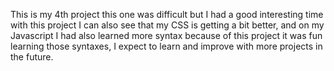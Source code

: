 This is my 4th project this one was difficult but I had a good interesting time with this project I can also see that my CSS is getting a bit better, and on my Javascript I had also learned more syntax because of this project it was fun learning those syntaxes, I expect to learn and improve with more projects in the future. 